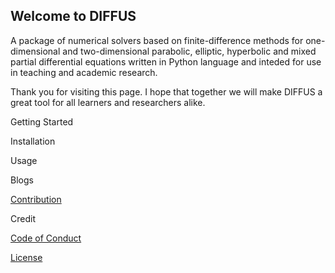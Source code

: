 ## Welcome to DIFFUS

A package of numerical solvers based on finite-difference methods for one-dimensional and two-dimensional parabolic, elliptic, hyperbolic and mixed partial differential equations written in Python language and inteded for use in teaching and academic research.

Thank you for visiting this page. I hope that together we will make DIFFUS a great tool for all learners and researchers alike.

Getting Started

Installation

Usage

Blogs

[Contribution](DIFFUS/main/CONTRIBUTIONS.md)

Credit

[Code of Conduct](DIFFUS/main/CODE-OF-CONDUCT.md)

[License](DIFFUS/main/LICENSE.md)


